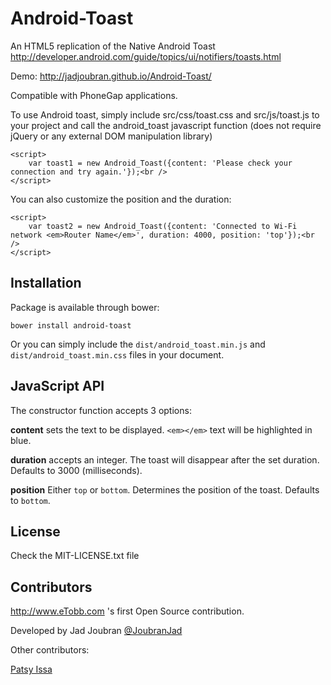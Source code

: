# Android-Toast

An HTML5 replication of the Native Android Toast http://developer.android.com/guide/topics/ui/notifiers/toasts.html

Demo: http://jadjoubran.github.io/Android-Toast/

Compatible with PhoneGap applications.

To use Android toast, simply include src/css/toast.css and src/js/toast.js to your project and call the android_toast javascript function (does not require jQuery or any external DOM manipulation library)

	<script>
		var toast1 = new Android_Toast({content: 'Please check your connection and try again.'});<br />
	</script>

You can also customize the position and the duration:

	<script>
		var toast2 = new Android_Toast({content: 'Connected to Wi-Fi network <em>Router Name</em>', duration: 4000, position: 'top'});<br />
	</script>


## Installation

Package is available through bower:

    bower install android-toast


Or you can simply include the `dist/android_toast.min.js` and `dist/android_toast.min.css` files in your document.


## JavaScript API

The constructor function accepts 3 options:

**content** sets the text to be displayed. `<em></em>` text will be highlighted in blue.

**duration** accepts an integer. The toast will disappear after the set duration. Defaults to 3000 (milliseconds).

**position** Either `top` or `bottom`. Determines the position of the toast. Defaults to `bottom`.


## License

Check the MIT-LICENSE.txt file


## Contributors

http://www.eTobb.com 's first Open Source contribution.

Developed by Jad Joubran [@JoubranJad](https://twitter.com/joubranjad)

Other contributors:

[Patsy Issa](https://github.com/Patsy-issa)